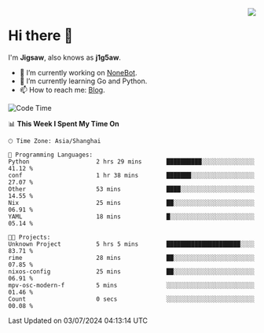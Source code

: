 <a href="#">
  <img align="right" src="https://github-readme-stats.vercel.app/api?username=j1g5awi&count_private=true&show_icons=true&title_color=80070B&text_color=B3B3B3&bg_color=212121&icon_color=80070B" />
</a>

# Hi there 👋

I'm **Jigsaw**, also knows as **j1g5aw**.

- 🔭 I’m currently working on [NoneBot](https://github.com/nonebot).
- 🌱 I’m currently learning Go and Python.
- 📫 How to reach me: [Blog](https://blog.maddestroyer.xyz/).

<!--START_SECTION:waka-->
![Code Time](http://img.shields.io/badge/Code%20Time-1%2C494%20hrs%2016%20mins-blue)

📊 **This Week I Spent My Time On** 

```text
🕑︎ Time Zone: Asia/Shanghai

💬 Programming Languages: 
Python                   2 hrs 29 mins       ██████████░░░░░░░░░░░░░░░   41.12 % 
conf                     1 hr 38 mins        ███████░░░░░░░░░░░░░░░░░░   27.07 % 
Other                    53 mins             ████░░░░░░░░░░░░░░░░░░░░░   14.55 % 
Nix                      25 mins             ██░░░░░░░░░░░░░░░░░░░░░░░   06.91 % 
YAML                     18 mins             █░░░░░░░░░░░░░░░░░░░░░░░░   05.14 % 

🐱‍💻 Projects: 
Unknown Project          5 hrs 5 mins        █████████████████████░░░░   83.71 % 
rime                     28 mins             ██░░░░░░░░░░░░░░░░░░░░░░░   07.85 % 
nixos-config             25 mins             ██░░░░░░░░░░░░░░░░░░░░░░░   06.91 % 
mpv-osc-modern-f         5 mins              ░░░░░░░░░░░░░░░░░░░░░░░░░   01.46 % 
Count                    0 secs              ░░░░░░░░░░░░░░░░░░░░░░░░░   00.08 % 
```


 Last Updated on 03/07/2024 04:13:14 UTC
<!--END_SECTION:waka-->
